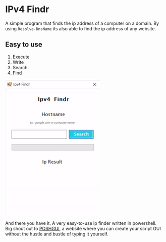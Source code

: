 # IPv4 Findr
A simple program that finds the ip address of a computer on a domain.
By using `Resolve-DnsName` its also able to find the ip address of any website.

## Easy to use
1. Execute
2. Write
3. Search
4. Find

 <img src="images/IPv4Findr.gif" alt="IPv4 gif example" width="300">

And there you have it. A very easy-to-use ip finder written in powershell. 
Big shout out to [POSHGUI](https://poshgui.com/), a website where you can create your script GUI without the hustle and bustle of typing it yourself.
